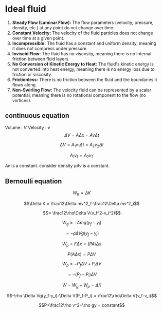 # Ideal fluid
1. **Steady Flow (Laminar Flow):** The flow parameters (velocity, pressure, density, etc.) at any point do not change over time.
2. **Constant Velocity:** The velocity of the fluid particles does not change over time at a given point.
3. **Incompressible:** The fluid has a constant and uniform density, meaning it does not compress under pressure.
4. **Inviscid Flow:** The fluid has no viscosity, meaning there is no internal friction between fluid layers.
5. **No Conversion of Kinetic Energy to Heat:** The fluid's kinetic energy is not converted into heat energy, meaning there is no energy loss due to friction or viscosity.
6. **Frictionless:** There is no friction between the fluid and the boundaries it flows along.
7. **Non-Swirling Flow:** The velocity field can be represented by a scalar potential, meaning there is no rotational component to the flow (no vortices).
## continuous equation
Volume : $V$
Velocity : $v$
$$\Delta V = A\Delta x = Av\Delta t$$

$$\Delta V = A_1v_1\Delta t = A_2v_2\Delta t$$

$$A_1v_1 = A_2v_2$$

$Av$ is a constant. consider density $\rho Av$ is a constant.

## Bernoulli equation
$$W_K = \Delta K$$

$$\Delta K = \frac12\Delta mv^2_f-\frac12\Delta mv^2_i$$

$$= \frac12\rho\Delta V(v_f^2-v_i^2)$$

$$W_g = -\Delta mg(y_f-y_i)$$

$$= -\rho\Delta Vg(y_f-y_i)$$

$$W_p = F\Delta x = (PA)\Delta x$$

$$P(A\Delta x) = P\Delta V$$

$$W_p = -P_f\Delta V+P_i\Delta V$$

$$=-(P_f-P_i)\Delta V$$

$$W=  W_g+W_p = \Delta K$$

$$-\rho \Delta Vg(y_f-y_i)-\Delta V(P_f-P_i) = \frac12\rho\Delta V(v_f-v_i)$$

$$P+\frac12\rho v^2+\rho gy = constant$$
